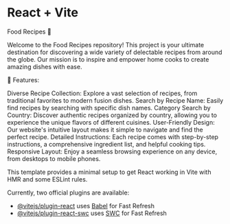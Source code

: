 # React + Vite

Food Recipes 🍲

Welcome to the Food Recipes repository! This project is your ultimate destination for discovering a wide variety of delectable recipes from around the globe. Our mission is to inspire and empower home cooks to create amazing dishes with ease.

🌟 Features:

Diverse Recipe Collection: Explore a vast selection of recipes, from traditional favorites to modern fusion dishes.
Search by Recipe Name: Easily find recipes by searching with specific dish names.
Category Search by Country: Discover authentic recipes organized by country, allowing you to experience the unique flavors of different cuisines.
User-Friendly Design: Our website's intuitive layout makes it simple to navigate and find the perfect recipe.
Detailed Instructions: Each recipe comes with step-by-step instructions, a comprehensive ingredient list, and helpful cooking tips.
Responsive Layout: Enjoy a seamless browsing experience on any device, from desktops to mobile phones.

This template provides a minimal setup to get React working in Vite with HMR and some ESLint rules.

Currently, two official plugins are available:

- [@vitejs/plugin-react](https://github.com/vitejs/vite-plugin-react/blob/main/packages/plugin-react/README.md) uses [Babel](https://babeljs.io/) for Fast Refresh
- [@vitejs/plugin-react-swc](https://github.com/vitejs/vite-plugin-react-swc) uses [SWC](https://swc.rs/) for Fast Refresh
